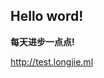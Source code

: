 <h2>Hello word!</h2>
<p><b>每天进步一点点!</b></p>
<a href="http://test.longjie.ml">http://test.longjie.ml</a>
